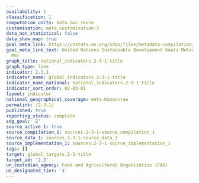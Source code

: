 ```yaml
---
availability: 1
classification: 1
computation_units: data.тыс.тенге
customisation: meta.customisation-3
data_non_statistical: false
data_show_map: true
goal_meta_link: https://unstats.un.org/sdgs/files/metadata-compilation/Metadata-Goal-2.pdf
goal_meta_link_text: United Nations Sustainable Development Goals Metadata (PDF 4.0
  MB)
graph_title: national_indicators.2-3-1-title
graph_type: line
indicator: 2.3.1
indicator_name: global_indicators.2-3-1-title
indicator_name_national: national_indicators.2-3-1-title
indicator_sort_order: 02-03-01
layout: indicator
national_geographical_coverage: meta.Казахстан
permalink: /2-3-1/
published: true
reporting_status: complete
sdg_goal: '2'
source_active_1: true
source_compilation_1: sources.2-3-1-source_compilation_1
source_data_1: sources.2-3-1-source_data_1
source_implementation_1: sources.2-3-1-source_implementation_1
tags: []
target: global_targets.2-3-title
target_id: '2.3'
un_custodian_agency: Food and Agricultural Organization (FAO)
un_designated_tier: '3'
---
```

